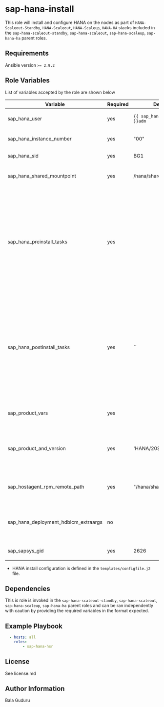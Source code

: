 sap-hana-install
================

This role will install and configure HANA on the nodes as part of `HANA-Scaleout-Standby`, `HANA-Scaleout`, `HANA-Scaleup`, `HANA-HA` stacks included in the `sap-hana-scaleout-standby`, `sap-hana-scaleout`, `sap-hana-scaleup`, `sap-hana-ha` parent roles.

Requirements
------------

Ansible version `>= 2.9.2`

Role Variables
--------------

List of variables accepted by the role are shown below

| Variable                             | Required | Default                      | Choices | Comments                                                                                                                                                          |
|--------------------------------------|----------|------------------------------|---------|-------------------------------------------------------------------------------------------------------------------------------------------------------------------|
| sap_hana_user                        | yes      | `{{ sap_hana_sidlower }}adm` |         | HANA sid adm username                                                                                                                                             |
| sap_hana_instance_number             | yes      | "00"                         |         | HANA instance number                                                                                                                                              |
| sap_hana_sid                         | yes      | BG1                          |         | HANA system ID                                                                                                                                                    |
| sap_hana_shared_mountpoint           | yes      | /hana/shared                 |         | Mountpoint for HANA shared volume                                                                                                                                 |
| sap_hana_preinstall_tasks            | yes      |                              |         | Path to an Ansible task file that will run before HANA is installed. This can be an absolute path, or a relative path which is relative to the playbook directory |
| sap_hana_postinstall_tasks           | yes      | ``                           |         | Path to an Ansible task file that will run after HANA is installed. This can be an absolute path, or a relative path which is relative to the playbook directory  |
| sap_product_vars                     | yes      |                              |         | SAP HANA product install file names                                                                                                                               |
| sap_product_and_version              | yes      | 'HANA/20SPS03'               |         | SAP HANA product and version path storing the install files                                                                                                       |
| sap_hostagent_rpm_remote_path        | yes      | "/hana/shared/software"      |         | Remote path for storing the SAP install files                                                                                                                     |
| sap_hana_deployment_hdblcm_extraargs | no       |                              |         | Extra arguments to pass during HANA install                                                                                                                       |
| sap_sapsys_gid                       | yes      | 2626                         |         | HANA `sapsys` group ID                                                                                                                                            |

* HANA install configuration is defined in the `templates/configfile.j2` file.

Dependencies
------------

This is role is invoked in the `sap-hana-scaleout-standby`, `sap-hana-scaleout`, `sap-hana-scaleup`, `sap-hana-ha` parent roles and can be ran independently with caution by providing the required variables in the format expected.

Example Playbook
----------------

```yaml
  - hosts: all
    roles:
        - sap-hana-hsr
```

License
-------

See license.md

Author Information
------------------

Bala Guduru
